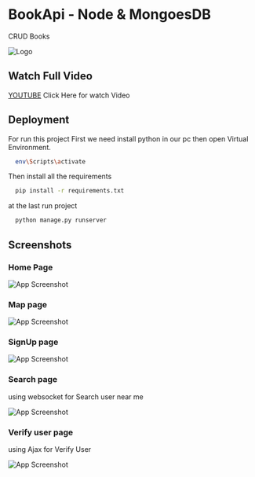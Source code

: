 # BookApi - Node & MongoesDB

CRUD Books




![Logo](https://helodeepakji.github.io/home/sathilogo.png)


## Watch Full Video

[YOUTUBE]() Click Here for watch Video

## Deployment

For run this project 
First we need install python in our pc 
then open Virtual Environment.

```bash
  env\Scripts\activate
```

Then install all the requirements
```bash
  pip install -r requirements.txt
```

at the last run project
```bash
  python manage.py runserver
```

## Screenshots
### Home Page

![App Screenshot](https://helodeepakji.github.io/home/sathihome.png)

### Map page
![App Screenshot](https://helodeepakji.github.io/home/sathimap.png)

### SignUp page
![App Screenshot](https://helodeepakji.github.io/home/sathisignup.png)

### Search page
using websocket for Search user near me

![App Screenshot](https://helodeepakji.github.io/home/sathisearch.png)

### Verify user page
using Ajax for Verify User

![App Screenshot](https://helodeepakji.github.io/home/sathiverify.png)
